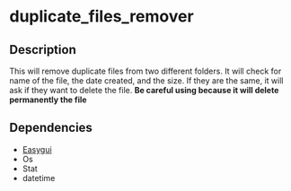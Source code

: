 # duplicate_files_remover

## Description
This will remove duplicate files from two different folders. It will check for name of the file, the date created, and the size. If they are the same, it will ask if they want to delete the file.
**Be careful using because it will delete permanently the file**

## Dependencies
* [Easygui](http://easygui.sourceforge.net/index.html)
* Os
* Stat
* datetime

